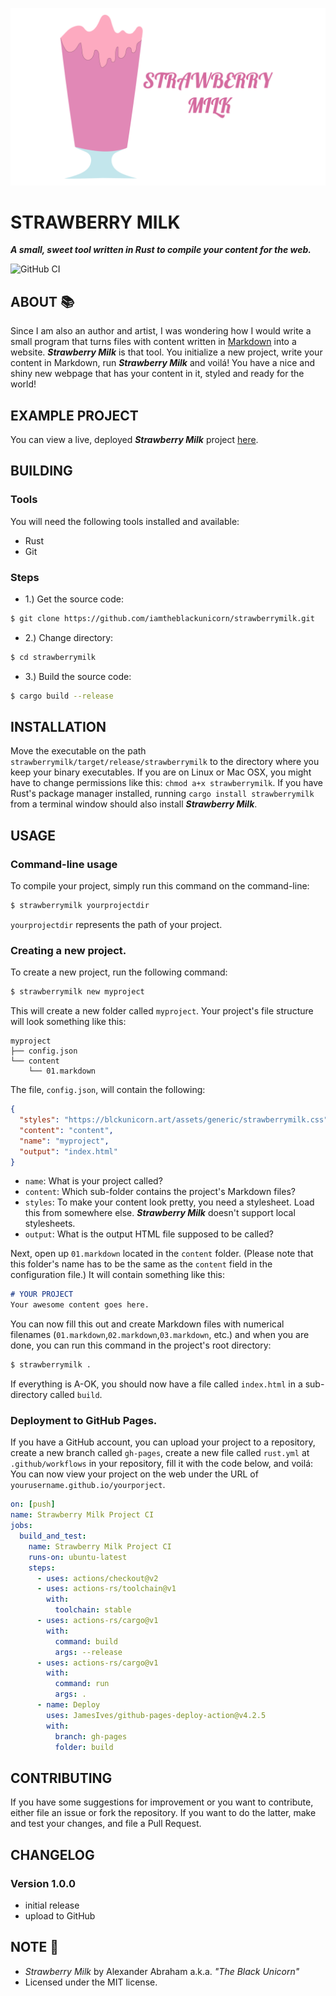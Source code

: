 <p align="center">
 <img src="/assets/banner.png"/>
</p>

# STRAWBERRY MILK

***A small, sweet tool written in Rust to compile your content for the web.***

![GitHub CI](https://github.com/iamtheblackunicorn/strawberrymilk/actions/workflows/rust.yml/badge.svg)

## ABOUT :books:

Since I am also an author and artist, I was wondering how I would write a small program that turns files with content written in [Markdown](https://en.wikipedia.org/wiki/Markdown) into a website. ***Strawberry Milk*** is that tool. You initialize a new project, write your content in Markdown,
run ***Strawberry Milk*** and voilá! You have a nice and shiny new webpage that has your content in it, styled and ready for the world!

## EXAMPLE PROJECT

You can view a live, deployed ***Strawberry Milk*** project [here](https://blckunicorn.art/strawberrymilk).

## BUILDING

### Tools

You will need the following tools installed and available:

- Rust
- Git

### Steps

- 1.) Get the source code:
```bash
$ git clone https://github.com/iamtheblackunicorn/strawberrymilk.git
```
- 2.) Change directory:
```bash
$ cd strawberrymilk
```
- 3.) Build the source code:
```bash
$ cargo build --release
```

## INSTALLATION

Move the executable on the path `strawberrymilk/target/release/strawberrymilk` to the directory where you keep your binary executables. If you are on Linux or Mac OSX, you might have to change permissions like this: `chmod a+x strawberrymilk`. If you have Rust's package manager installed, running `cargo install strawberrymilk` from a terminal window should also install ***Strawberry Milk***.

## USAGE

### Command-line usage

To compile your project, simply run this command on the command-line:

```bash
$ strawberrymilk yourprojectdir
```

`yourprojectdir` represents the path of your project.

### Creating a new project.

To create a new project, run the following command:

```bash
$ strawberrymilk new myproject
```

This will create a new folder called `myproject`.
Your project's file structure will look something like this:

```text
myproject
├── config.json
└── content
    └── 01.markdown
```

The file, `config.json`, will contain the following:

```JSON
{
  "styles": "https://blckunicorn.art/assets/generic/strawberrymilk.css",
  "content": "content",
  "name": "myproject",
  "output": "index.html"
}
```

- `name`: What is your project called?
- `content`: Which sub-folder contains the project's Markdown files?
- `styles`: To make your content look pretty, you need a stylesheet. Load this from somewhere else. ***Strawberry Milk*** doesn't support local stylesheets.
- `output`: What is the output HTML file supposed to be called?

Next, open up `01.markdown` located in the `content` folder. (Please note that this folder's name has to be the same as the `content` field in the configuration file.) It will contain something like this:

```markdown
# YOUR PROJECT
Your awesome content goes here.
```

You can now fill this out and create Markdown files with numerical filenames (`01.markdown`,`02.markdown`,`03.markdown`, etc.) and when you are done, you can run this command in the project's root directory:

```bash
$ strawberrymilk .
```

If everything is A-OK, you should now have a file called `index.html` in a sub-directory called `build`.

### Deployment to GitHub Pages.

If you have a GitHub account, you can upload your project to a repository, create a new branch called `gh-pages`, create a new file called `rust.yml` at `.github/workflows` in your repository, fill it with the code below, and voilá: You can now view your project on the web under the URL of `yourusername.github.io/yourporject`.

```YAML
on: [push]
name: Strawberry Milk Project CI
jobs:
  build_and_test:
    name: Strawberry Milk Project CI
    runs-on: ubuntu-latest
    steps:
      - uses: actions/checkout@v2
      - uses: actions-rs/toolchain@v1
        with:
          toolchain: stable
      - uses: actions-rs/cargo@v1
        with:
          command: build
          args: --release
      - uses: actions-rs/cargo@v1
        with:
          command: run
          args: .
      - name: Deploy
        uses: JamesIves/github-pages-deploy-action@v4.2.5
        with:
          branch: gh-pages
          folder: build
```

## CONTRIBUTING

If you have some suggestions for improvement or you want to contribute, either file an issue or fork the repository. If you want to do the latter, make and test your changes, and file a Pull Request.

## CHANGELOG

### Version 1.0.0

- initial release
- upload to GitHub

## NOTE :scroll:

- *Strawberry Milk* by Alexander Abraham a.k.a. *"The Black Unicorn"*
- Licensed under the MIT license.
